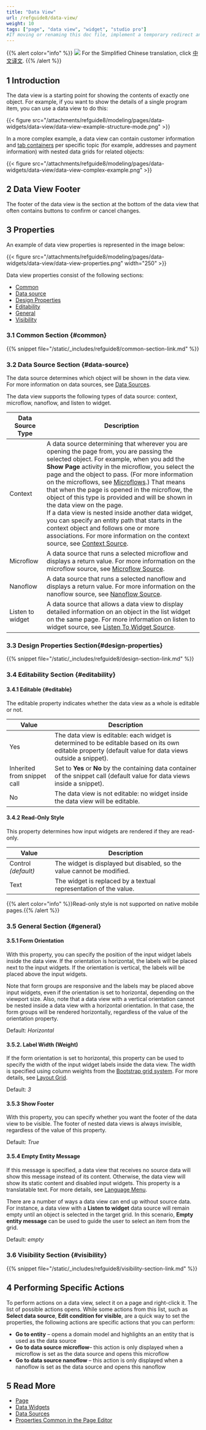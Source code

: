 ```yaml
---
title: "Data View"
url: /refguide8/data-view/
weight: 10
tags: ["page", "data view", "widget", "studio pro"]
#If moving or renaming this doc file, implement a temporary redirect and let the respective team know they should update the URL in the product. See Mapping to Products for more details.
---
```


{{% alert color="info" %}}
<img src="/attachments/china.png" class="d-inline-block" /> For the Simplified Chinese translation, click [中文译文](https://cdn.mendix.tencent-cloud.com/documentation/refguide8/data-view.pdf).
{{% /alert %}}

## 1 Introduction

The data view is a starting point for showing the contents of exactly one object. For example, if you want to show the details of a single program item, you can use a data view to do this:

{{< figure src="/attachments/refguide8/modeling/pages/data-widgets/data-view/data-view-example-structure-mode.png" >}}

In a more complex example, a data view can contain customer information and [tab containers](/refguide8/tab-container/) per specific topic (for example, addresses and payment information) with nested data grids for related objects:

{{< figure src="/attachments/refguide8/modeling/pages/data-widgets/data-view/data-view-complex-example.png" >}}

## 2 Data View Footer

The footer of the data view is the section at the bottom of the data view that often contains buttons to confirm or cancel changes.  

## 3 Properties

An example of data view properties is represented in the image below:

{{< figure src="/attachments/refguide8/modeling/pages/data-widgets/data-view/data-view-properties.png"   width="250"  >}}

Data view properties consist of the following sections:

* [Common](#common)
* [Data source](#data-source)
* [Design Properties](#design-properties)
* [Editability](#editability)
* [General](#general)
* [Visibility](#visibility)

### 3.1 Common Section {#common}

{{% snippet file="/static/_includes/refguide8/common-section-link.md" %}}

### 3.2 Data Source Section {#data-source}

The data source determines which object will be shown in the data view. For more information on data sources, see [Data Sources](/refguide8/data-sources/).

The data view supports the following types of data source: context, microflow, nanoflow, and listen to widget. 

| Data Source Type | Description                                                  |
| ---------------- | ------------------------------------------------------------ |
| Context          | A data source determining that wherever you are opening the page from, you are passing the selected object. For example, when you add the **Show Page** activity in the microflow, you select the page and the object to pass. (For more information on the microflows, see [Microflows](/refguide8/microflows/).) That means that when the page is opened in the microflow, the object of this type is provided and will be shown in the data view on the page. <br />If a data view is nested inside another data widget, you can specify an entity path that starts in the context object and follows one or more associations. For more information on the context source, see [Context Source](/refguide8/context-source/).<br /> |
| Microflow        | A data source that runs a selected microflow and displays a return value. For more  information on the microflow source, see [Microflow Source](/refguide8/microflow-source/). |
| Nanoflow         | A data source that runs a selected nanoflow and displays a return value. For more  information on the nanoflow source, see [Nanoflow Source](/refguide8/nanoflow-source/). |
| Listen to widget | A data source that allows a data view to display detailed information on an object in the list widget on the same page. For more information on listen to widget source, see [Listen To Widget Source](/refguide8/microflow-source/). |

### 3.3 Design Properties Section{#design-properties}

{{% snippet file="/static/_includes/refguide8/design-section-link.md" %}} 

### 3.4 Editability Section {#editability}

#### 3.4.1 Editable {#editable}

The editable property indicates whether the data view as a whole is editable or not.

| Value   | Description                                                  |
| ------- | ------------------------------------------------------------ |
| Yes     | The data view is editable: each widget is determined to be editable based on its own editable property (default value for data views outside a snippet). |
| Inherited from snippet call | Set to **Yes** or **No** by the containing data container of the snippet call (default value for data views inside a snippet). |
| No      | The data view is not editable: no widget inside the data view will be editable.|

#### 3.4.2 Read-Only Style

This property determines how input widgets are rendered if they are read-only. 

| Value   | Description                                                  |
| ------- | ------------------------------------------------------------ |
| Control *(default)*  | The widget is displayed but disabled, so the value cannot be modified. |
| Text    | The widget is replaced by a textual representation of the value. |

{{% alert color="info" %}}Read-only style is not supported on native mobile pages.{{% /alert %}}

### 3.5 General Section {#general}

#### 3.5.1 Form Orientation

With this property, you can specify the position of the input widget labels inside the data view. If the orientation is horizontal, the labels will be placed next to the input widgets. If the orientation is vertical, the labels will be placed above the input widgets.

Note that form groups are responsive and the labels may be placed above input widgets, even if the orientation is set to horizontal, depending on the viewport size. Also, note that a data view with a vertical orientation cannot be nested inside a data view with a horizontal orientation. In that case, the form groups will be rendered horizontally, regardless of the value of the orientation property.

Default: *Horizontal*

#### 3.5.2. Label Width (Weight)

If the form orientation is set to horizontal, this property can be used to specify the width of the input widget labels inside the data view. The width is specified using column weights from the [Bootstrap grid system](http://getbootstrap.com/css/#grid). For more details, see [Layout Grid](/refguide8/layout-grid/).

Default: *3*

#### 3.5.3 Show Footer

With this property, you can specify whether you want the footer of the data view to be visible. The footer of nested data views is always invisible, regardless of the value of this property.

Default: *True*

#### 3.5.4 Empty Entity Message

If this message is specified, a data view that receives no source data will show this message instead of its content. Otherwise, the data view will show its static content and disabled input widgets. This property is a translatable text. For more details, see [Language Menu](/refguide8/translatable-texts/).

There are a number of ways a data view can end up without source data. For instance, a data view with a **Listen to widget** data source will remain empty until an object is selected in the target grid. In this scenario, **Empty entity message** can be used to guide the user to select an item from the grid.

Default: *empty*

### 3.6 Visibility Section {#visibility}

{{% snippet file="/static/_includes/refguide8/visibility-section-link.md" %}}

## 4 Performing Specific Actions

To perform actions on a data view, select it on a page and right-click it. The list of possible actions opens. While some actions from this list, such as **Select data source**, **Edit condition for visible**, are a quick way to set the properties, the following actions are specific actions that you can perform:

* **Go to entity** – opens a domain model and highlights an an entity that is used as the data source 
* **Go to data source** **microflow**– this action is only displayed when a microflow is set as the data source and opens this microflow 
* **Go to data source nanoflow** – this action is only displayed when a nanoflow is set as the data source and opens this nanoflow

## 5 Read More

* [Page](/refguide8/page/)
* [Data Widgets](/refguide8/data-widgets/)
* [Data Sources](/refguide8/data-sources/)
* [Properties Common in the Page Editor](/refguide8/common-widget-properties/)
